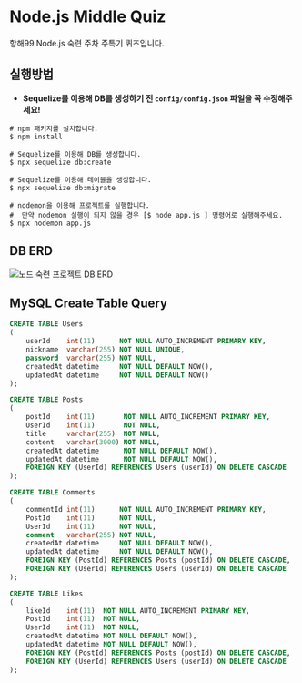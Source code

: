# Node.js Middle Quiz

항해99 Node.js 숙련 주차 주특기 퀴즈입니다.

## 실행방법

- **Sequelize를 이용해 DB를 생성하기 전 `config/config.json` 파일을 꼭 수정해주세요!**

``` shell
# npm 패키지를 설치합니다.
$ npm install

# Sequelize를 이용해 DB를 생성합니다.
$ npx sequelize db:create

# Sequelize를 이용해 테이블을 생성합니다.
$ npx sequelize db:migrate

# nodemon을 이용해 프로젝트를 실행합니다.
#  만약 nodemon 실행이 되지 않을 경우 [$ node app.js ] 명령어로 실행해주세요.
$ npx nodemon app.js

```

## DB ERD

![노드 숙련 프로젝트 DB ERD](https://user-images.githubusercontent.com/49636918/210510061-1d9fd51e-e335-43cb-b96e-4ea1d8ae39f1.png)

## MySQL Create Table Query

``` sql
CREATE TABLE Users
(
    userId    int(11)      NOT NULL AUTO_INCREMENT PRIMARY KEY,
    nickname  varchar(255) NOT NULL UNIQUE,
    password  varchar(255) NOT NULL,
    createdAt datetime     NOT NULL DEFAULT NOW(),
    updatedAt datetime     NOT NULL DEFAULT NOW()
);

CREATE TABLE Posts
(
    postId    int(11)       NOT NULL AUTO_INCREMENT PRIMARY KEY,
    UserId    int(11)       NOT NULL,
    title     varchar(255)  NOT NULL,
    content   varchar(3000) NOT NULL,
    createdAt datetime      NOT NULL DEFAULT NOW(),
    updatedAt datetime      NOT NULL DEFAULT NOW(),
    FOREIGN KEY (UserId) REFERENCES Users (userId) ON DELETE CASCADE
);

CREATE TABLE Comments
(
    commentId int(11)      NOT NULL AUTO_INCREMENT PRIMARY KEY,
    PostId    int(11)      NOT NULL,
    UserId    int(11)      NOT NULL,
    comment   varchar(255) NOT NULL,
    createdAt datetime     NOT NULL DEFAULT NOW(),
    updatedAt datetime     NOT NULL DEFAULT NOW(),
    FOREIGN KEY (PostId) REFERENCES Posts (postId) ON DELETE CASCADE,
    FOREIGN KEY (UserId) REFERENCES Users (userId) ON DELETE CASCADE
);

CREATE TABLE Likes
(
    likeId    int(11)  NOT NULL AUTO_INCREMENT PRIMARY KEY,
    PostId    int(11)  NOT NULL,
    UserId    int(11)  NOT NULL,
    createdAt datetime NOT NULL DEFAULT NOW(),
    updatedAt datetime NOT NULL DEFAULT NOW(),
    FOREIGN KEY (PostId) REFERENCES Posts (postId) ON DELETE CASCADE,
    FOREIGN KEY (UserId) REFERENCES Users (userId) ON DELETE CASCADE
);
```
